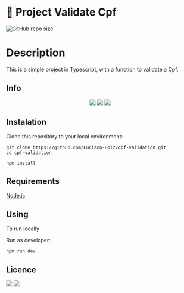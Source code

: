 # 🚀 Project Validate Cpf

![GitHub repo size](https://img.shields.io/github/repo-size/Luciano-Holz/cpf-validation)

# Description
This is a simple project in Typescript, with a function to validate a Cpf.

## Info

<p align="center">
   <img src="http://img.shields.io/static/v1?label=Node&message=12.22.5&color=green&style=for-the-badge&logo=node.js"/>
   <img src="http://img.shields.io/static/v1?label=Typescript&message=1.7&color=yellow&style=for-the-badge&logo=typescript"/>
   <img src="http://img.shields.io/static/v1?label=Express&message=4.17.1&color=blue&style=for-the-badge&logo=express"/>
</p>

## Instalation

Clone this repository to your local environment:

```
git clone https://github.com/Luciano-Holz/cpf-validation.git
cd cpf-validation 
```

```
npm install
```

## Requirements
[Node.js](https://nodejs.org/en/)

##  Using

To run locally

Run as developer:

```
npm run dev
```

##  Licence 

<p aling="center">

<img src="http://img.shields.io/static/v1?label=License&message=MIT&color=red&style=for-the-badge"/>
<img src="http://img.shields.io/static/v1?label=STATUS&message=DEVELOPING&color=yellow&style=for-the-badge"/>

</p>